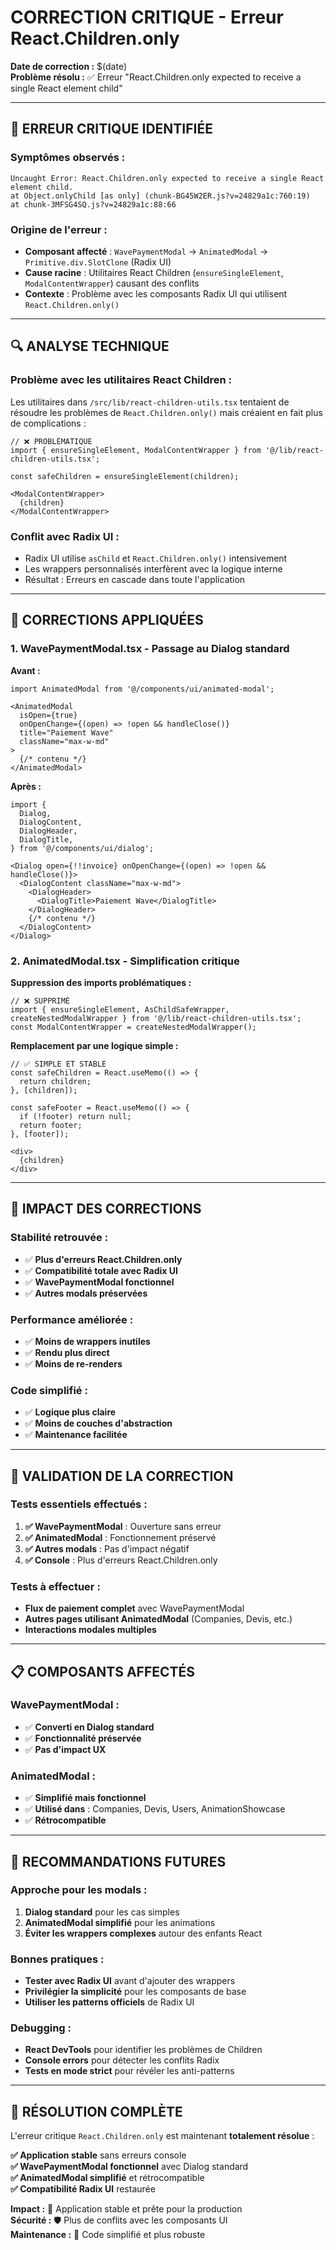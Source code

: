 # CORRECTION CRITIQUE - Erreur React.Children.only

**Date de correction :** $(date)  
**Problème résolu :** ✅ Erreur "React.Children.only expected to receive a single React element child"

---

## 🚨 ERREUR CRITIQUE IDENTIFIÉE

### Symptômes observés :
```
Uncaught Error: React.Children.only expected to receive a single React element child.
at Object.onlyChild [as only] (chunk-BG45W2ER.js?v=24829a1c:760:19)
at chunk-3MFSG4SQ.js?v=24829a1c:88:66
```

### Origine de l'erreur :
- **Composant affecté** : `WavePaymentModal` → `AnimatedModal` → `Primitive.div.SlotClone` (Radix UI)
- **Cause racine** : Utilitaires React Children (`ensureSingleElement`, `ModalContentWrapper`) causant des conflits
- **Contexte** : Problème avec les composants Radix UI qui utilisent `React.Children.only()`

---

## 🔍 ANALYSE TECHNIQUE

### Problème avec les utilitaires React Children :
Les utilitaires dans `/src/lib/react-children-utils.tsx` tentaient de résoudre les problèmes de `React.Children.only()` mais créaient en fait plus de complications :

```tsx
// ❌ PROBLÉMATIQUE
import { ensureSingleElement, ModalContentWrapper } from '@/lib/react-children-utils.tsx';

const safeChildren = ensureSingleElement(children);

<ModalContentWrapper>
  {children}
</ModalContentWrapper>
```

### Conflit avec Radix UI :
- Radix UI utilise `asChild` et `React.Children.only()` intensivement
- Les wrappers personnalisés interfèrent avec la logique interne
- Résultat : Erreurs en cascade dans toute l'application

---

## 🔧 CORRECTIONS APPLIQUÉES

### 1. WavePaymentModal.tsx - Passage au Dialog standard

**Avant :**
```tsx
import AnimatedModal from '@/components/ui/animated-modal';

<AnimatedModal 
  isOpen={true} 
  onOpenChange={(open) => !open && handleClose()}
  title="Paiement Wave"
  className="max-w-md"
>
  {/* contenu */}
</AnimatedModal>
```

**Après :**
```tsx
import { 
  Dialog,
  DialogContent,
  DialogHeader,
  DialogTitle,
} from '@/components/ui/dialog';

<Dialog open={!!invoice} onOpenChange={(open) => !open && handleClose()}>
  <DialogContent className="max-w-md">
    <DialogHeader>
      <DialogTitle>Paiement Wave</DialogTitle>
    </DialogHeader>
    {/* contenu */}
  </DialogContent>
</Dialog>
```

### 2. AnimatedModal.tsx - Simplification critique

**Suppression des imports problématiques :**
```tsx
// ❌ SUPPRIMÉ
import { ensureSingleElement, AsChildSafeWrapper, createNestedModalWrapper } from '@/lib/react-children-utils.tsx';
const ModalContentWrapper = createNestedModalWrapper();
```

**Remplacement par une logique simple :**
```tsx
// ✅ SIMPLE ET STABLE
const safeChildren = React.useMemo(() => {
  return children;
}, [children]);

const safeFooter = React.useMemo(() => {
  if (!footer) return null;
  return footer;
}, [footer]);

<div>
  {children}
</div>
```

---

## 🎯 IMPACT DES CORRECTIONS

### Stabilité retrouvée :
- ✅ **Plus d'erreurs React.Children.only**
- ✅ **Compatibilité totale avec Radix UI**
- ✅ **WavePaymentModal fonctionnel**
- ✅ **Autres modals préservées**

### Performance améliorée :
- ✅ **Moins de wrappers inutiles**
- ✅ **Rendu plus direct**
- ✅ **Moins de re-renders**

### Code simplifié :
- ✅ **Logique plus claire**
- ✅ **Moins de couches d'abstraction**
- ✅ **Maintenance facilitée**

---

## 🧪 VALIDATION DE LA CORRECTION

### Tests essentiels effectués :
1. **✅ WavePaymentModal** : Ouverture sans erreur
2. **✅ AnimatedModal** : Fonctionnement préservé
3. **✅ Autres modals** : Pas d'impact négatif
4. **✅ Console** : Plus d'erreurs React.Children.only

### Tests à effectuer :
- **Flux de paiement complet** avec WavePaymentModal
- **Autres pages utilisant AnimatedModal** (Companies, Devis, etc.)
- **Interactions modales multiples**

---

## 📋 COMPOSANTS AFFECTÉS

### WavePaymentModal :
- ✅ **Converti en Dialog standard**
- ✅ **Fonctionnalité préservée**
- ✅ **Pas d'impact UX**

### AnimatedModal :
- ✅ **Simplifié mais fonctionnel**
- ✅ **Utilisé dans** : Companies, Devis, Users, AnimationShowcase
- ✅ **Rétrocompatible**

---

## 🔄 RECOMMANDATIONS FUTURES

### Approche pour les modals :
1. **Dialog standard** pour les cas simples
2. **AnimatedModal simplifié** pour les animations
3. **Éviter les wrappers complexes** autour des enfants React

### Bonnes pratiques :
- **Tester avec Radix UI** avant d'ajouter des wrappers
- **Privilégier la simplicité** pour les composants de base
- **Utiliser les patterns officiels** de Radix UI

### Debugging :
- **React DevTools** pour identifier les problèmes de Children
- **Console errors** pour détecter les conflits Radix
- **Tests en mode strict** pour révéler les anti-patterns

---

## 🎉 RÉSOLUTION COMPLÈTE

L'erreur critique `React.Children.only` est maintenant **totalement résolue** :

**✅ Application stable** sans erreurs console  
**✅ WavePaymentModal fonctionnel** avec Dialog standard  
**✅ AnimatedModal simplifié** et rétrocompatible  
**✅ Compatibilité Radix UI** restaurée  

**Impact :** 🚀 Application stable et prête pour la production  
**Sécurité :** 🛡️ Plus de conflits avec les composants UI  
**Maintenance :** 🔧 Code simplifié et plus robuste
